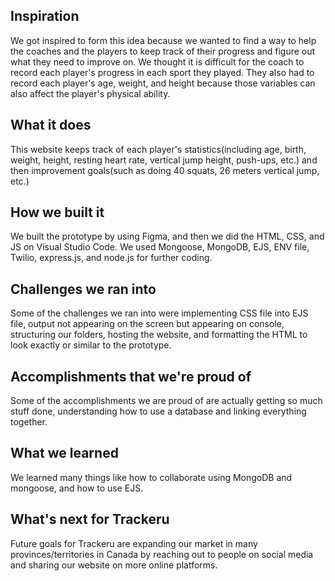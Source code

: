 ## Inspiration 
We got inspired to form this idea because we wanted to find a way to help the coaches and the players to keep track of their progress and figure out what they need to improve on. We thought it is difficult for the coach to record each player's progress in each sport they played. They also had to record each player's age, weight, and height because those variables can also affect the player's physical ability. 
## What it does
This website keeps track of each player's statistics(including age, birth, weight, height, resting heart rate, vertical jump height, push-ups, etc.) and then improvement goals(such as doing 40 squats, 26 meters vertical jump, etc.)  
## How we built it
We built the prototype by using Figma, and then we did the HTML, CSS, and JS on Visual Studio Code. We used Mongoose, MongoDB, EJS, ENV file, Twilio, express.js, and node.js for further coding.
## Challenges we ran into
Some of the challenges we ran into were implementing CSS file into EJS file, output not appearing on the screen but appearing on console, structuring our folders, hosting the website, and formatting the HTML to look exactly or similar to the prototype. 
## Accomplishments that we're proud of
Some of the accomplishments we are proud of are actually getting so much stuff done, understanding how to use a database and linking everything together. 
## What we learned
We learned many things like how to collaborate using MongoDB and mongoose, and how to use EJS. 
## What's next for Trackeru
Future goals for Trackeru are expanding our market in many provinces/territories in Canada by reaching out to people on social media and sharing our website on more online platforms. 

